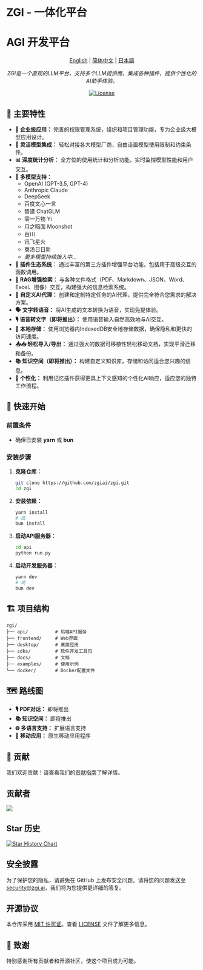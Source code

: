 # ZGI - 一体化平台
# AGI 开发平台

<p align="center">
  <a href="./README.md">English</a> |
  <a href="./README_zh-CN.md">简体中文</a> |
  <a href="./README_ja.md">日本語</a>
</p>

<p align="center">
  <em>ZGI是一个直观的LLM平台，支持多个LLM提供商，集成各种插件，提供个性化的AI助手体验。</em>
</p>

<p align="center">
   <a href="https://github.com/zgiai/zgi/blob/main/LICENSE">
    <img alt="License" src="https://img.shields.io/github/license/zgiai/zgi">
  </a>
</p>

## 🌟 主要特性

- **👔 企业级应用：** 完善的权限管理系统，组织和项目管理功能，专为企业级大模型应用设计。
- **🔗 灵活模型集成：** 轻松对接各大模型厂商，自由设置模型使用限制和约束条件。
- **📊 深度统计分析：** 全方位的使用统计和分析功能，实时监控模型性能和用户交互。
- **🧠 多模型支持：** 
  - OpenAI (GPT-3.5, GPT-4)
  - Anthropic Claude
  - DeepSeek
  - 百度文心一言
  - 智谱 ChatGLM
  - 零一万物 Yi
  - 月之暗面 Moonshot
  - 百川
  - 讯飞星火
  - 商汤日日新
  - *更多模型持续接入中...*
- **🔌 插件生态系统：** 通过丰富的第三方插件增强平台功能，包括用于高级交互的函数调用。
- **📄 RAG增强检索：** 与各种文件格式（PDF、Markdown、JSON、Word、Excel、图像）交互，构建强大的信息检索系统。
- **🤖 自定义AI代理：** 创建和定制特定任务的AI代理，提供完全符合您需求的解决方案。
- **🗣️ 文字转语音：** 将AI生成的文本转换为语音，实现免提体验。
- **🎙️ 语音转文字（即将推出）：** 使用语音输入自然高效地与AI交互。
- **💾 本地存储：** 使用浏览器内IndexedDB安全地存储数据，确保隐私和更快的访问速度。
- **📤📥 轻松导入/导出：** 通过强大的数据可移植性轻松移动文档，实现平滑迁移和备份。
- **📚 知识空间（即将推出）：** 构建自定义知识库，存储和访问适合您兴趣的信息。
- **👤 个性化：** 利用记忆插件获得更具上下文感知的个性化AI响应，适应您的独特工作流程。

## 🚀 快速开始

### 前置条件
- 确保已安装 **yarn** 或 **bun**

### 安装步骤

1. **克隆仓库：**
   ```bash
   git clone https://github.com/zgiai/zgi.git
   cd zgi
   ```

2. **安装依赖：**
   ```bash
   yarn install
   # 或
   bun install
   ```

3. **启动API服务器：**
   ```bash
   cd api
   python run.py
   ```

4. **启动开发服务器：**
   ```bash
   yarn dev
   # 或
   bun dev
   ```

## 🏗️ 项目结构

```
zgi/
├── api/          # 后端API服务
├── frontend/     # Web界面
├── desktop/      # 桌面应用
├── sdks/         # 软件开发工具包
├── docs/         # 文档
├── examples/     # 使用示例
└── docker/       # Docker配置文件
```

## 🗺 路线图

- **🎙️ PDF对话：** 即将推出
- **📚 知识空间：** 即将推出
- **🌐 多语言支持：** 扩展语言支持
- **📱 移动应用：** 原生移动应用程序

## 🤝 贡献

我们欢迎贡献！请查看我们的[贡献指南](./docs/CONTRIBUTING.md)了解详情。

## 贡献者

<a href="https://github.com/zgiai/zgi/graphs/contributors">
  <img src="https://contrib.rocks/image?repo=zgiai/zgi" />
</a>

## Star 历史

[![Star History Chart](https://api.star-history.com/svg?repos=zgiai/zgi&type=Date)](https://star-history.com/#zgiai/zgi&Date)

## 安全披露

为了保护您的隐私，请避免在 GitHub 上发布安全问题。请将您的问题发送至 security@zgi.ai，我们将为您提供更详细的答复。

## 开源协议

本仓库采用 [MIT 许可证](LICENSE)。查看 [LICENSE](LICENSE) 文件了解更多信息。

## 🙏 致谢

特别感谢所有贡献者和开源社区，使这个项目成为可能。

